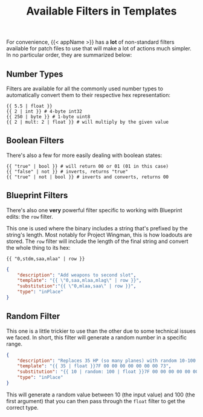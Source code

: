 ﻿---
title: "Available Filters in Templates"
linkTitle: "Available Filters"
weight: 32
---

For convenience, {{< appName >}} has a **lot** of non-standard filters available for patch files to use that will make a lot of actions much simpler. In no particular order, they are summarized below:

## Number Types

Filters are available for all the commonly used number types to automatically convert them to their respective hex representation:

```liquid
{{ 5.5 | float }}
{{ 2 | int }} # 4-byte int32
{{ 250 | byte }} # 1-byte uint8
{{ 2 | mult: 2 | float }} # will multiply by the given value
```

## Boolean Filters

There's also a few for more easily dealing with boolean states:

```liquid
{{ "true" | bool }} # will return 00 or 01 (01 in this case)
{{ "false" | not }} # inverts, returns "true"
{{ "true" | not | bool }} # inverts and converts, returns 00
```

## Blueprint Filters

There's also one **very** powerful filter specific to working with Blueprint edits: the `row` filter.

This one is used where the binary includes a string that's prefixed by the string's length. Most notably for Project Wingman, this is how loadouts are stored. The `row` filter will include the length of the final string and convert the whole thing to its hex:

```liquid
{{ "0,stdm,saa,mlaa" | row }}
```

```json
{
    "description": "Add weapons to second slot",
    "template": "{{ \"0,saa,mlaa,mlag\" | row }}",
    "substitution":"{{ \"0,mlaa,saa\" | row }}",
    "type": "inPlace"
}
```

## Random Filter

This one is a little trickier to use than the other due to some technical issues we faced. In short, this filter will generate a random number in a specific range.

```json
{
    "description": "Replaces 35 HP (so many planes) with random 10-100 value",
    "template": "{{ 35 | float }}7F 00 00 00 00 00 00 00 73",
    "substitution": "{{ 10 | random: 100 | float }}7F 00 00 00 00 00 00 00 73",
    "type": "inPlace"
}
```

This will generate a random value between 10 (the input value) and 100 (the first argument) that you can then pass through the `float` filter to get the correct type. 